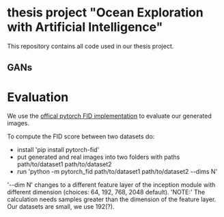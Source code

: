 # thesis project "Ocean Exploration with Artificial Intelligence"

This repository contains all code used in our thesis project.


## GANs 

# Evaluation
We use the [offical pytorch FID implementation](https://github.com/mseitzer/pytorch-fid) to evaluate our generated images.

To compute the FID score between two datasets do: 
- install 'pip install pytorch-fid'
- put generated and real images into two folders with paths path/to/dataset1 path/to/dataset2
- run 'python -m pytorch_fid path/to/dataset1 path/to/dataset2 --dims N'

'--dim N' changes to a different feature layer of the inception module with different dimension (choices: 64, 192, 768, 2048 default). 'NOTE:' The calculation needs samples greater than the dimension of the feature layer. Our datasets are small, we use 192(?).
